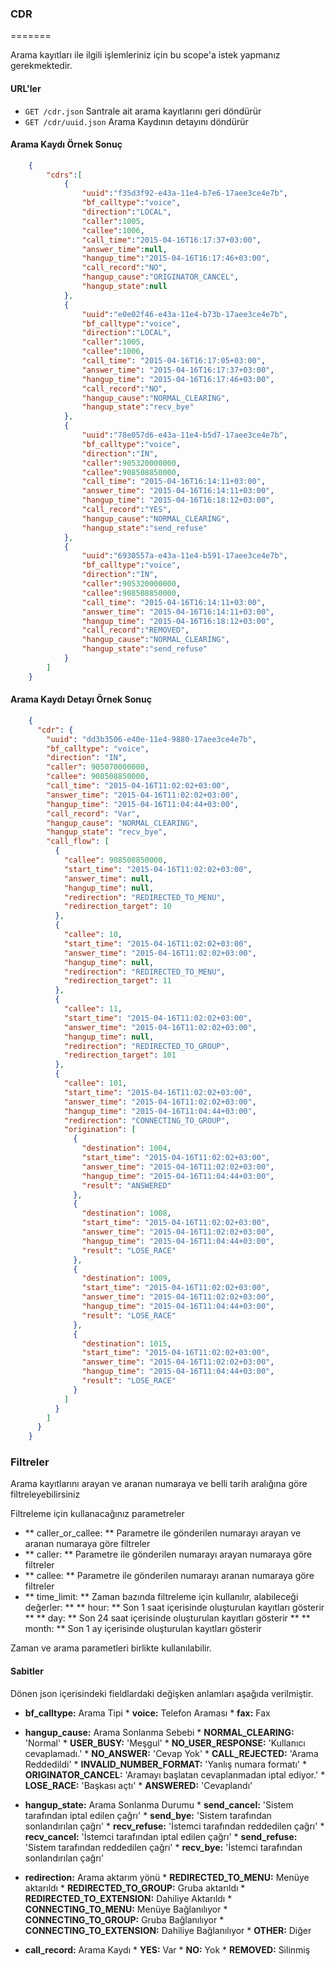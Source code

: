 ### CDR
=======

Arama kayıtları ile ilgili işlemleriniz için bu scope'a istek yapmanız gerekmektedir.

#### URL'ler
* `GET /cdr.json` Santrale ait arama kayıtlarını geri döndürür
* `GET /cdr/uuid.json` Arama Kaydının detayını döndürür

#### Arama Kaydı Örnek Sonuç

```json
    {
        "cdrs":[
            {
                "uuid":"f35d3f92-e43a-11e4-b7e6-17aee3ce4e7b",
                "bf_calltype":"voice",
                "direction":"LOCAL",
                "caller":1005,
                "callee":1006,
                "call_time":"2015-04-16T16:17:37+03:00",
                "answer_time":null,
                "hangup_time":"2015-04-16T16:17:46+03:00",
                "call_record":"NO",
                "hangup_cause":"ORIGINATOR_CANCEL",
                "hangup_state":null
            },
            {
                "uuid":"e0e02f46-e43a-11e4-b73b-17aee3ce4e7b",
                "bf_calltype":"voice",
                "direction":"LOCAL",
                "caller":1005,
                "callee":1006,
                "call_time": "2015-04-16T16:17:05+03:00",
                "answer_time": "2015-04-16T16:17:37+03:00",
                "hangup_time": "2015-04-16T16:17:46+03:00",
                "call_record":"NO",
                "hangup_cause":"NORMAL_CLEARING",
                "hangup_state":"recv_bye"
            },
            {
                "uuid":"78e057d6-e43a-11e4-b5d7-17aee3ce4e7b",
                "bf_calltype":"voice",
                "direction":"IN",
                "caller":905320000000,
                "callee":908508850000,
                "call_time": "2015-04-16T16:14:11+03:00",
                "answer_time": "2015-04-16T16:14:11+03:00",
                "hangup_time": "2015-04-16T16:18:12+03:00",
                "call_record":"YES",
                "hangup_cause":"NORMAL_CLEARING",
                "hangup_state":"send_refuse"
            },
            {
                "uuid":"6930557a-e43a-11e4-b591-17aee3ce4e7b",
                "bf_calltype":"voice",
                "direction":"IN",
                "caller":905320000000,
                "callee":908508850000,
                "call_time": "2015-04-16T16:14:11+03:00",
                "answer_time": "2015-04-16T16:14:11+03:00",
                "hangup_time": "2015-04-16T16:18:12+03:00",
                "call_record":"REMOVED",
                "hangup_cause":"NORMAL_CLEARING",
                "hangup_state":"send_refuse"
            }
        ]
    }
```

#### Arama Kaydı Detayı Örnek Sonuç

```json
    {
      "cdr": {
        "uuid": "dd3b3506-e40e-11e4-9880-17aee3ce4e7b",
        "bf_calltype": "voice",
        "direction": "IN",
        "caller": 905070000000,
        "callee": 908508850000,
        "call_time": "2015-04-16T11:02:02+03:00",
        "answer_time": "2015-04-16T11:02:02+03:00",
        "hangup_time": "2015-04-16T11:04:44+03:00",
        "call_record": "Var",
        "hangup_cause": "NORMAL_CLEARING",
        "hangup_state": "recv_bye",
        "call_flow": [
          {
            "callee": 908508850000,
            "start_time": "2015-04-16T11:02:02+03:00",
            "answer_time": null,
            "hangup_time": null,
            "redirection": "REDIRECTED_TO_MENU",
            "redirection_target": 10
          },
          {
            "callee": 10,
            "start_time": "2015-04-16T11:02:02+03:00",
            "answer_time": "2015-04-16T11:02:02+03:00",
            "hangup_time": null,
            "redirection": "REDIRECTED_TO_MENU",
            "redirection_target": 11
          },
          {
            "callee": 11,
            "start_time": "2015-04-16T11:02:02+03:00",
            "answer_time": "2015-04-16T11:02:02+03:00",
            "hangup_time": null,
            "redirection": "REDIRECTED_TO_GROUP",
            "redirection_target": 101
          },
          {
            "callee": 101,
            "start_time": "2015-04-16T11:02:02+03:00",
            "answer_time": "2015-04-16T11:02:02+03:00",
            "hangup_time": "2015-04-16T11:04:44+03:00",
            "redirection": "CONNECTING_TO_GROUP",
            "origination": [
              {
                "destination": 1004,
                "start_time": "2015-04-16T11:02:02+03:00",
                "answer_time": "2015-04-16T11:02:02+03:00",
                "hangup_time": "2015-04-16T11:04:44+03:00",
                "result": "ANSWERED"
              },
              {
                "destination": 1008,
                "start_time": "2015-04-16T11:02:02+03:00",
                "answer_time": "2015-04-16T11:02:02+03:00",
                "hangup_time": "2015-04-16T11:04:44+03:00",
                "result": "LOSE_RACE"
              },
              {
                "destination": 1009,
                "start_time": "2015-04-16T11:02:02+03:00",
                "answer_time": "2015-04-16T11:02:02+03:00",
                "hangup_time": "2015-04-16T11:04:44+03:00",
                "result": "LOSE_RACE"
              },
              {
                "destination": 1015,
                "start_time": "2015-04-16T11:02:02+03:00",
                "answer_time": "2015-04-16T11:02:02+03:00",
                "hangup_time": "2015-04-16T11:04:44+03:00",
                "result": "LOSE_RACE"
              }
            ]
          }
        ]
      }
    }
```

### Filtreler

Arama kayıtlarını arayan ve aranan numaraya ve belli tarih aralığına göre filtreleyebilirsiniz

Filtreleme için kullanacağınız parametreler

* ** caller_or_callee: ** Parametre ile gönderilen numarayı arayan ve aranan numaraya göre filtreler
* ** caller: ** Parametre ile gönderilen numarayı arayan numaraya göre filtreler
* ** callee: ** Parametre ile gönderilen numarayı aranan numaraya göre filtreler
* ** time_limit: ** Zaman bazında filtreleme için kullanılır, alabileceği değerler:
    ** ** hour: ** Son 1 saat içerisinde oluşturulan kayıtları gösterir
    ** ** day: ** Son 24 saat içerisinde oluşturulan kayıtları gösterir
    ** ** month: ** Son 1 ay içerisinde oluşturulan kayıtları gösterir

Zaman ve arama parametleri birlikte kullanılabilir.


#### Sabitler

Dönen json içerisindeki fieldlardaki değişken anlamları aşağıda verilmiştir.

* **bf_calltype:** Arama Tipi
      * **voice:** Telefon Araması
      * **fax:** Fax

* **hangup_cause:** Arama Sonlanma Sebebi
      * **NORMAL_CLEARING:** 'Normal'
      * **USER_BUSY:** 'Meşgul'
      * **NO_USER_RESPONSE:** 'Kullanıcı cevaplamadı.'
      * **NO_ANSWER:** 'Cevap Yok'
      * **CALL_REJECTED:** 'Arama Reddedildi'
      * **INVALID_NUMBER_FORMAT:** 'Yanlış numara formatı'
      * **ORIGINATOR_CANCEL:** 'Aramayı başlatan cevaplanmadan iptal ediyor.'
      * **LOSE_RACE:** 'Başkası açtı'
      * **ANSWERED:** 'Cevaplandı'

* **hangup_state:** Arama Sonlanma Durumu
      * **send_cancel:** 'Sistem tarafından iptal edilen çağrı'
      * **send_bye:** 'Sistem tarafından sonlandırılan çağrı'
      * **recv_refuse:** 'İstemci tarafından reddedilen çağrı'
      * **recv_cancel:** 'İstemci tarafından iptal edilen çağrı'
      * **send_refuse:** 'Sistem tarafından reddedilen çağrı'
      * **recv_bye:** 'İstemci tarafından sonlandırılan çağrı'

* **redirection:** Arama aktarım yönü
      * **REDIRECTED_TO_MENU:** Menüye aktarıldı
      * **REDIRECTED_TO_GROUP:** Gruba aktarıldı
      * **REDIRECTED_TO_EXTENSION:** Dahiliye Aktarıldı
      * **CONNECTING_TO_MENU:** Menüye Bağlanılıyor
      * **CONNECTING_TO_GROUP:** Gruba Bağlanılıyor
      * **CONNECTING_TO_EXTENSION:** Dahiliye Bağlanılıyor
      * **OTHER:** Diğer
* **call_record:** Arama Kaydı
      * **YES:** Var
      * **NO:** Yok
      * **REMOVED:** Silinmiş